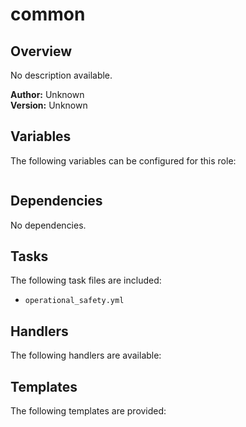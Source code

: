 # common

## Overview

No description available.

**Author:** Unknown  
**Version:** Unknown

## Variables

The following variables can be configured for this role:

```yaml
```

## Dependencies

No dependencies.


## Tasks

The following task files are included:

- `operational_safety.yml`


## Handlers

The following handlers are available:



## Templates

The following templates are provided:

